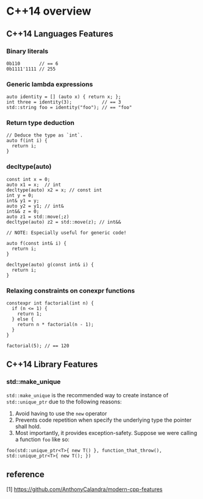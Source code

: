 # C++14 overview

## C++14 Languages Features
### Binary literals
```
0b110       // == 6
0b1111'1111 // 255
```

### Generic lambda expressions
```
auto identity = [] (auto x) { return x; };
int three = identity(3);           // == 3
std::string foo = identity("foo"); // == "foo"
```

### Return type deduction
```
// Deduce the type as `int`.
auto f(int i) {
  return i;
}
```

### decltype(auto)
```
const int x = 0;
auto x1 = x;  // int
decltype(auto) x2 = x; // const int
int y = 0;
int& y1 = y;
auto y2 = y1; // int&
int&& z = 0;
auto z1 = std::move(;z)
decltype(auto) z2 = std::move(z); // int&&

```

```
// NOTE: Especially useful for generic code!

auto f(const int& i) {
  return i;
}

decltype(auto) g(const int& i) {
  return i;
}
```

### Relaxing constraints on conexpr functions
```
constexpr int factorial(int n) {
  if (n <= 1) {
    return 1;
  } else {
    return n * factorial(n - 1);
  }
}

factorial(5); // == 120
```

## C++14 Library Features
### std::make_unique
`std::make_unique` is the recommended way to create instance of `std::unique_ptr`
due to the following reasons:

1) Avoid having to use the `new` operator
2) Prevents code repetition when specify the underlying type the pointer shall
hold.
3) Most importantly, it provides exception-safety. Suppose we were calling a
function `foo` like so:

```
foo(std::unique_ptr<T>{ new T() }, function_that_throw(), std::unique_ptr<T>{ new T(); })
```

## reference
[1] https://github.com/AnthonyCalandra/modern-cpp-features
